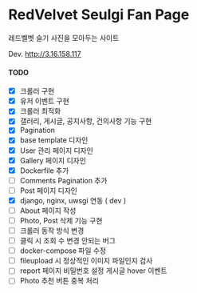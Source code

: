 # RedVelvet Seulgi Fan Page

레드벨벳 슬기 사진을 모아두는 사이트

Dev. http://3.16.158.117


#### TODO
- [x] 크롤러 구현
- [x] 유저 이벤트 구현
- [x] 크롤러 최적화
- [x] 갤러리, 게시글, 공지사항, 건의사항 기능 구현
- [x] Pagination
- [x] base template 디자인
- [x] User 관리 페이지 디자인
- [x] Gallery 페이지 디자인
- [x] Dockerfile 추가
- [ ] Comments Pagination 추가
- [ ] Post 페이지 디자인
- [x] django, nginx, uwsgi 연동 ( dev )
- [ ] About 페이지 작성
- [ ] Photo, Post 삭제 기능 구현
- [ ] 크롤러 동작 방식 변경
- [ ] 클릭 시 조회 수 변경 안되는 버그 
- [ ] docker-compose 파일 수정
- [ ] fileupload 시 정상적인 이미지 파일인지 검사
- [ ] report 페이지 비밀번호 설정 게시글 hover 이벤트
- [ ] Photo 추천 버튼 중복 처리